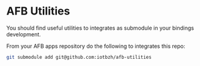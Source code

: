 AFB Utilities
=============

You should find useful utilities to integrates as submodule in your bindings
development.

From your AFB apps repository do the following to integrates this repo:

```bash
git submodule add git@github.com:iotbzh/afb-utilities
```
